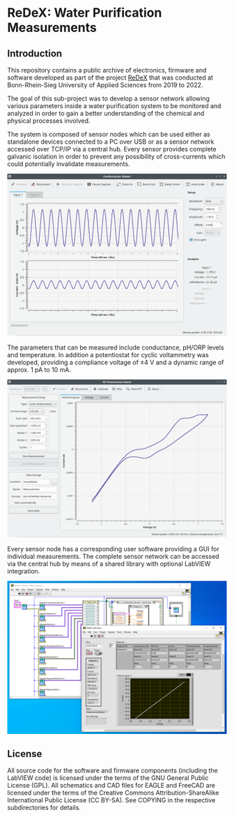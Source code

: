 # ReDeX: Water Purification Measurements

## Introduction

This repository contains a public archive of electronics, firmware and software developed as part of the project [ReDeX](https://www.h-brs.de/de/entwicklung-einer-reduktiven-behandlungsmethode-zur-entfernung-von-desinfektionsnebenprodukten-und) that was conducted at Bonn-Rhein-Sieg University of Applied Sciences from 2019 to 2022.

The goal of this sub-project was to develop a sensor network allowing various parameters inside a water purification system to be monitored and analyzed in order to gain a better understanding of the chemical and physical processes involved.

The system is composed of sensor nodes which can be used either as standalone devices connected to a PC over USB or as a sensor network accessed over TCP/IP via a central hub. Every sensor provides complete galvanic isolation in order to prevent any possibility of cross-currents which could potentially invalidate measurements.

![ConductanceViewer](Images/ConductanceViewer.png)

The parameters that can be measured include conductance, pH/ORP levels and temperature. In addition a potentiostat for cyclic voltammetry was developed, providing a compliance voltage of ±4 V and a dynamic range of approx. 1 pA to 10 mA.

![PotentiostatViewer](Images/PotentiostatViewer.png)

Every sensor node has a corresponding user software providing a GUI for individual measurements. The complete sensor network can be accessed via the central hub by means of a shared library with optional LabVIEW integration.

![LabVIEW](Images/LabVIEW.png)

## License

All source code for the software and firmware components (including the LabVIEW code) is licensed under the terms of the GNU General Public License (GPL). All schematics and CAD files for EAGLE and FreeCAD are licensed under the terms of the Creative Commons Attribution-ShareAlike International Public License (CC BY-SA). See COPYING in the respective subdirectories for details.
